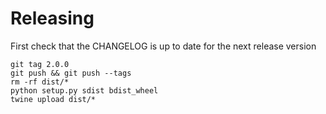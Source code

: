 # Releasing

First check that the CHANGELOG is up to date for the next release version

```
git tag 2.0.0
git push && git push --tags
rm -rf dist/*
python setup.py sdist bdist_wheel
twine upload dist/*
```
